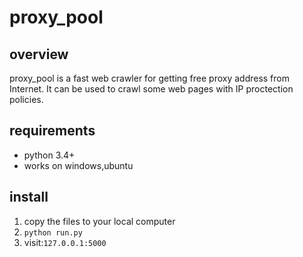 # proxy_pool
## overview
proxy_pool is a fast web crawler for getting free proxy address from Internet.
It can be used to crawl some web pages with IP proctection policies.

## requirements
- python 3.4+
- works on windows,ubuntu
## install
1. copy the files to your local computer
2. `python run.py`
3. visit:`127.0.0.1:5000`
